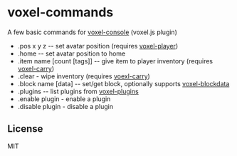 # voxel-commands

A few basic commands for [voxel-console](https://github.com/deathcap/voxel-console) (voxel.js plugin)

* .pos x y z -- set avatar position (requires [voxel-player](https://github.com/deathcap/voxel-player))
* .home -- set avatar position to home
* .item name [count [tags]] -- give item to player inventory (requires [voxel-carry](https://github.com/deathcap/voxel-carry))
* .clear - wipe inventory (requires [voexl-carry](https://github.com/deathcap/voxel-carry))
* .block name [data] -- set/get block, optionally supports [voxel-blockdata](https://github.com/deathcap/voxel-blockdata)
* .plugins -- list plugins from [voxel-plugins](https://github.com/deathcap/voxel-plugins)
* .enable plugin - enable a plugin
* .disable plugin - disable a plugin

## License

MIT

